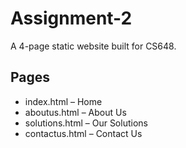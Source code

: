 # Assignment-2

A 4-page static website built for CS648. 
## Pages 
- index.html – Home 
- aboutus.html – About Us 
- solutions.html – Our Solutions 
- contactus.html – Contact Us
